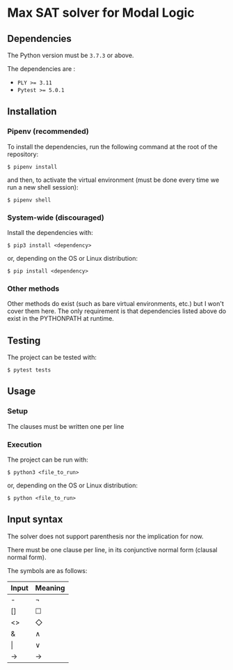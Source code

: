Max SAT solver for Modal Logic
==============================

Dependencies
------------
The Python version must be `3.7.3` or above.

The dependencies are :
* `PLY >= 3.11`
* `Pytest >= 5.0.1`
    
Installation
------------
### Pipenv (recommended) ###
To install the dependencies, run the following command at the root of the repository:

    $ pipenv install

and then, to activate the virtual environment (must be done every time we run a new shell session): 

    $ pipenv shell

### System-wide (discouraged) ###
Install the dependencies with:

    $ pip3 install <dependency>

or, depending on the OS or Linux distribution:    
     
    $ pip install <dependency>
    
### Other methods ###
Other methods do exist (such as bare virtual environments, etc.) but I won't cover them here.
The only requirement is that dependencies listed above do exist in the PYTHONPATH at runtime.

Testing
-------
The project can be tested with:

    $ pytest tests

Usage
-----
### Setup ###
The clauses must be written one per line 

### Execution ###
The project can be run with:

    $ python3 <file_to_run>

or, depending on the OS or Linux distribution:

    $ python <file_to_run>

Input syntax
------------
The solver does not support parenthesis nor the implication for now.

There must be one clause per line, in its conjunctive normal form (clausal normal form).

The symbols are as follows:

|Input   | Meaning|
|--------|--------|
| -      | ¬      |
| []     | ☐      |
| <>     | ◇      |
| &      | ∧      |
| &#124; | ∨      |
| ->     | →      |
